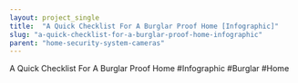 ```yaml
---
layout: project_single
title:  "A Quick Checklist For A Burglar Proof Home [Infographic]"
slug: "a-quick-checklist-for-a-burglar-proof-home-infographic"
parent: "home-security-system-cameras"
---
```

A Quick Checklist For A Burglar Proof Home   #Infographic #Burglar #Home